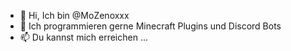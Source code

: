 - 👋 Hi, Ich bin @MoZenoxxx
- 👀 Ich programmieren gerne Minecraft Plugins und Discord Bots
- 📫 Du kannst mich erreichen ...
